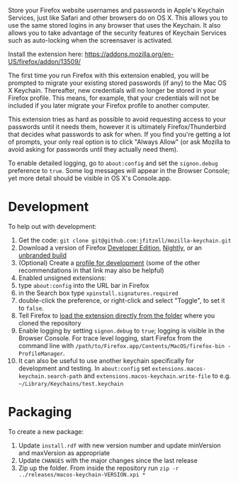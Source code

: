 Store your Firefox website usernames and passwords in Apple's Keychain Services, just like Safari and other browsers do on OS X. This allows you to use the same stored logins in any browser that uses the Keychain. It also allows you to take advantage of the security features of Keychain Services such as auto-locking when the screensaver is activated.

Install the extension here: https://addons.mozilla.org/en-US/firefox/addon/13509/

The first time you run Firefox with this extension enabled, you will be prompted to migrate your existing stored passwords (if any) to the Mac OS X Keychain. Thereafter, new credentials will no longer be stored in your Firefox profile. This means, for example, that your credentials will not be included if you later migrate your Firefox profile to another computer.

This extension tries as hard as possible to avoid requesting access to your passwords until it needs them, however it is ultimately Firefox/Thunderbird that decides what passwords to ask for when. If you find you're getting a lot of prompts, your only real option is to click "Always Allow" (or ask Mozilla to avoid asking for passwords until they actually need them).

To enable detailed logging, go to `about:config` and set the `signon.debug` preference to `true`. Some log messages will appear in the Browser Console; yet more detail should be visible in OS X's Console.app.

# Development
To help out with development:

1. Get the code:
`git clone git@github.com:jfitzell/mozilla-keychain.git`
2. Download a version of Firefox [Developer Edition](https://www.mozilla.org/en-GB/firefox/developer/), [Nightly](https://www.mozilla.org/en-US/firefox/nightly/), or an [unbranded build](https://wiki.mozilla.org/Add-ons/Extension_Signing#Unbranded_Builds)
3. (Optional) Create a [profile for development](https://developer.mozilla.org/en-US/Add-ons/Setting_up_extension_development_environment#Development_profile) (some of the other recommendations in that link may also be helpful)
4. Enabled unsigned extensions:
  1. type `about:config` into the URL bar in Firefox
  2. in the Search box type `xpinstall.signatures.required`
  3. double-click the preference, or right-click and select "Toggle", to set it to `false`.
5. Tell Firefox to [load the extension directly from the folder](https://developer.mozilla.org/en-US/Add-ons/Setting_up_extension_development_environment#Firefox_extension_proxy_file) where you cloned the repository
6. Enable logging by setting `signon.debug` to `true`; logging is visible in the Browser Console. For trace level logging, start Firefox from the command line with `/path/to/Firefox.app/Contents/MacOS/firefox-bin -ProfileManager`.
7. It can also be useful to use another keychain specifically for development and testing. In `about:config` set `extensions.macos-keychain.search-path` and `extensions.macos-keychain.write-file` to e.g. `~/Library/Keychains/test.keychain`

# Packaging
To create a new package:

1. Update `install.rdf` with new version number and update minVersion and maxVersion as appropriate
2. Update `CHANGES` with the major changes since the last release
3. Zip up the folder. From inside the repository run `zip -r ../releases/macos-keychain-VERSION.xpi *`
